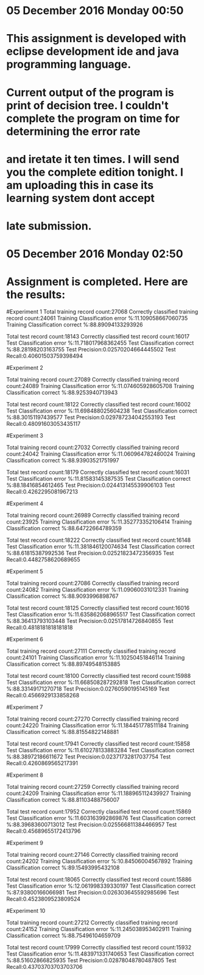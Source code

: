 # 05 December 2016 Monday 00:50
# This assignment is developed with eclipse development ide and java programming language. 
# Current output of the program is print of decision tree. I couldn't complete the program on time for determining the error rate
# and iretate it ten times. I will send you the complete edition tonight. I am uploading this in case its learning system dont accept
# late submission. 

# 05 December 2016 Monday 02:50
# Assignment is completed. Here are the results:

#Experiment 1
Total training record count:27068
Correctly classified training record count:24061
Training Classification error %:11.109058667060735
Training Classification correct %:88.89094133293926

Total test record count:18143
Correctly classified test record count:16017
Test Classification error %:11.718017968362455
Test Classification correct %:88.28198203163755
Test Precision:0.02570204664445502
Test Recall:0.40601503759398494

#Experiment 2

Total training record count:27089
Correctly classified training record count:24089
Training Classification error %:11.074605928605708
Training Classification correct %:88.9253940713943

Total test record count:18122
Correctly classified test record count:16002
Test Classification error %:11.698488025604238
Test Classification correct %:88.30151197439577
Test Precision:0.029787234042553193
Test Recall:0.48091603053435117

#Experiment 3

Total training record count:27032
Correctly classified training record count:24042
Training Classification error %:11.060964782480024
Training Classification correct %:88.93903521751997

Total test record count:18179
Correctly classified test record count:16031
Test Classification error %:11.81583145387535
Test Classification correct %:88.18416854612465
Test Precision:0.024413145539906103
Test Recall:0.4262295081967213

#Experiment 4

Total training record count:26989
Correctly classified training record count:23925
Training Classification error %:11.352773352106414
Training Classification correct %:88.64722664789359

Total test record count:18222
Correctly classified test record count:16148
Test Classification error %:11.381846120074634
Test Classification correct %:88.61815387992536
Test Precision:0.02521823472356935
Test Recall:0.4482758620689655

#Experiment 5

Total training record count:27086
Correctly classified training record count:24082
Training Classification error %:11.09060031012331
Training Classification correct %:88.9093996898767

Total test record count:18125
Correctly classified test record count:16016
Test Classification error %:11.635862068965517
Test Classification correct %:88.36413793103448
Test Precision:0.02517814726840855
Test Recall:0.4818181818181818

#Experiment 6

Total training record count:27111
Correctly classified training record count:24101
Training Classification error %:11.10250451846114
Training Classification correct %:88.89749548153885

Total test record count:18100
Correctly classified test record count:15988
Test Classification error %:11.668508287292818
Test Classification correct %:88.33149171270718
Test Precision:0.02760590195145169
Test Recall:0.4566929133858268

#Experiment 7

Total training record count:27270
Correctly classified training record count:24220
Training Classification error %:11.184451778511184
Training Classification correct %:88.81554822148881

Total test record count:17941
Correctly classified test record count:15858
Test Classification error %:11.610278133883284
Test Classification correct %:88.38972186611672
Test Precision:0.02371732817037754
Test Recall:0.4260869565217391

#Experiment 8

Total training record count:27259
Correctly classified training record count:24209
Training Classification error %:11.188965112439927
Training Classification correct %:88.81103488756007

Total test record count:17952
Correctly classified test record count:15869
Test Classification error %:11.603163992869876
Test Classification correct %:88.39683600713012
Test Precision:0.025566811384466957
Test Recall:0.45689655172413796

#Experiment 9

Total training record count:27146
Correctly classified training record count:24202
Training Classification error %:10.84506004567892
Training Classification correct %:89.15493995432108

Total test record count:18065
Correctly classified test record count:15886
Test Classification error %:12.061998339330197
Test Classification correct %:87.93800166066981
Test Precision:0.026303645592985696
Test Recall:0.4523809523809524

#Experiment 10

Total training record count:27212
Correctly classified training record count:24152
Training Classification error %:11.245038953402911
Training Classification correct %:88.75496104659709

Total test record count:17999
Correctly classified test record count:15932
Test Classification error %:11.483971331740653
Test Classification correct %:88.51602866825935
Test Precision:0.02878048780487805
Test Recall:0.43703703703703706